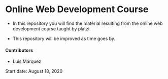 # Online Web Development Course

- In this repository you will find the material resulting from the online web development course taught by platzi.

- This repository will be improved as time goes by.

#### Contributors

 - Luis Márquez

Start date: August 18, 2020
